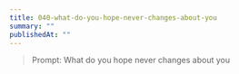 ```yaml
---
title: 040-what-do-you-hope-never-changes-about-you
summary: ""
publishedAt: ""
---
```


> Prompt: What do you hope never changes about you


